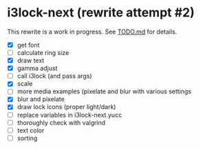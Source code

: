 # i3lock-next (rewrite attempt #2)

This rewrite is a work in progress. See [TODO.md](TODO.md) for details.

- [x] get font
- [ ] calculate ring size
- [x] draw text
- [x] gamma adjust
- [ ] call i3lock (and pass args)
- [x] scale
- [ ] more media examples (pixelate and blur with various settings
- [x] blur and pixelate
- [x] draw lock icons (proper light/dark)
- [ ] replace variables in i3lock-next.yucc
- [ ] thoroughly check with valgrind
- [ ] text color
- [ ] sorting
